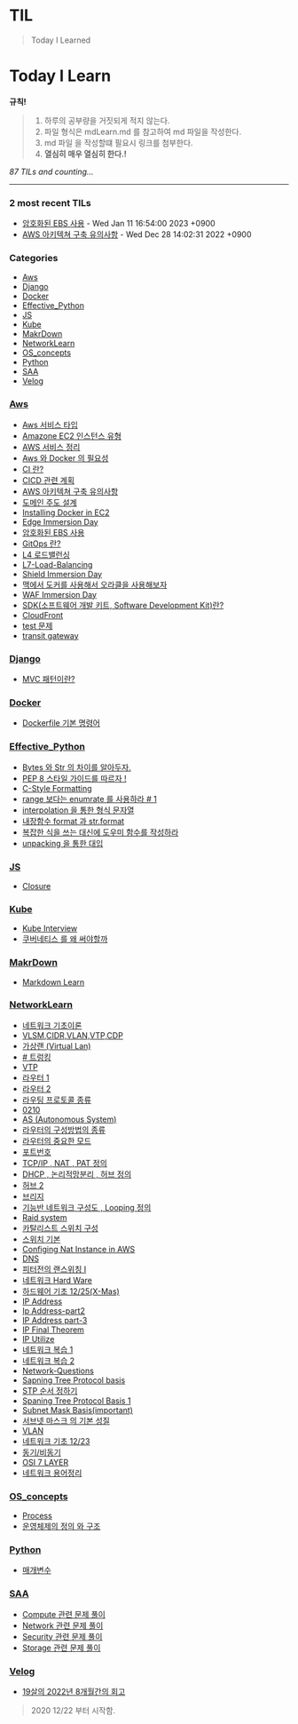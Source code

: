 # TIL
> Today I Learned

# Today I Learn

**규칙!**

> 1.  하루의 공부량을 거짓되게 적지 않는다.
> 2.  파일 형식은 mdLearn.md 를 참고하여 md 파일을 작성한다.
> 3.  md 파일 을 작성할떄 필요시 링크를 첨부한다.
> 4.  **열심히 매우 열심히 한다.!**


_87 TILs and counting..._

---

### 2 most recent TILs

- [암호화된 EBS 사용](Aws/Encrypted_EBS_Use.md) - Wed Jan 11 16:54:00 2023 +0900
- [AWS 아키텍쳐 구축 유의사항](Aws/Construct_Architecture.md) - Wed Dec 28 14:02:31 2022 +0900

### Categories

- [Aws](#Aws)
- [Django](#Django)
- [Docker](#Docker)
- [Effective_Python](#Effective_Python)
- [JS](#JS)
- [Kube](#Kube)
- [MakrDown](#MakrDown)
- [NetworkLearn](#NetworkLearn)
- [OS_concepts](#OS_concepts)
- [Python](#Python)
- [SAA](#SAA)
- [Velog](#Velog)

### [Aws](#Aws)
- [Aws 서비스 타입](Aws/Aws-AvailableZone.md)
- [Amazone EC2 인스턴스 유형](Aws/Aws-Ec2_instance_Type.md)
- [AWS 서비스 정리](Aws/AwsUniv.md)
- [Aws 와 Docker 의 필요성](Aws/Aws_Docker.md)
- [CI 란?](Aws/CI-CD.md)
- [CICD 관련 계획](Aws/CICD_Build.md)
- [AWS 아키텍쳐 구축 유의사항](Aws/Construct_Architecture.md)
- [도메인 주도 설계](Aws/DDD.md)
- [Installing Docker in EC2](Aws/EC2-DockerInstall.md)
- [Edge Immersion Day](Aws/Edge-ImmersionDay.md)
- [암호화된 EBS 사용](Aws/Encrypted_EBS_Use.md)
- [GitOps 란?](Aws/GitOps.md)
- [L4 로드밸런싱](Aws/L4-LoadBalancer.md)
- [L7-Load-Balancing](Aws/L7-LoadBalancer.md)
- [Shield Immersion Day](Aws/Shield-Immersion.md)
- [맥에서 도커를 사용해서 오라클을 사용해보자](Aws/UsingOracle.md)
- [WAF Immersion Day](Aws/WAF-ImmersionDay.md)
- [SDK(소프트웨어 개발 키트, Software Development Kit)란?](Aws/WhatSDK.md)
- [CloudFront](Aws/cf.md)
- [test 문제](Aws/test.md)
- [transit gateway](Aws/transitgw.md)

### [Django](#Django)
- [MVC 패턴이란?](Django/MVC-MVT.md)

### [Docker](#Docker)
- [Dockerfile 기본 명령어](Docker/Dockerfile-syntax.md)

### [Effective_Python](#Effective_Python)
- [Bytes 와 Str 의 차이를 알아두자.](Effective_Python/Byte_STR.md)
- [PEP 8 스타일 가이드를 따르자 !](Effective_Python/Pep8Style.md)
- [C-Style Formatting](Effective_Python/cstylestr_formatting.md)
- [range 보다는 enumrate 를 사용하라 # 1](Effective_Python/enumrate.md)
- [interpolation 을 통한 형식 문자열](Effective_Python/interpolation_string.md)
- [내장함수 format 과 str.format](Effective_Python/str_format.md)
- [복잡한 식을 쓰는 대신에 도우미 함수를 작성하라](Effective_Python/str_helper_function.md)
- [unpacking 을 통한 대입](Effective_Python/unpacking.md)

### [JS](#JS)
- [Closure](JS/closure.md)

### [Kube](#Kube)
- [Kube Interview](Kube/Kube-interview.md)
- [쿠버네티스 를 왜 써야할까](Kube/Why-Kube.md)

### [MakrDown](#MakrDown)
- [Markdown Learn](MakrDown/MD-Learn.md)

### [NetworkLearn](#NetworkLearn)
- [네트워크 기초이론](NetworkLearn/0201.md)
- [VLSM,CIDR,VLAN,VTP,CDP](NetworkLearn/0202.md)
- [가상랜 (Virtual Lan)](NetworkLearn/0203.md)
- [# 트렁킹](NetworkLearn/0204.md)
- [VTP](NetworkLearn/0205.md)
- [라우터 1](NetworkLearn/0206.md)
- [라우터 2](NetworkLearn/0208.md)
- [라우팅 프로토콜 종류](NetworkLearn/0209.md)
- [0210](NetworkLearn/0210.md)
- [AS (Autonomous System)](NetworkLearn/0211.md)
- [라우터의 구성방법의 종류](NetworkLearn/0212.md)
- [라우터의 중요한 모드](NetworkLearn/0213.md)
- [포트번호](NetworkLearn/0214.md)
- [TCP/IP , NAT , PAT 정의](NetworkLearn/0215.md)
- [DHCP , 논리적망분리 , 허브 정의](NetworkLearn/0216.md)
- [허브 2](NetworkLearn/0217.md)
- [브리지](NetworkLearn/0218.md)
- [기능반 네트워크 구성도 , Looping 정의](NetworkLearn/0219.md)
- [Raid system](NetworkLearn/0302.md)
- [카탈리스트 스위치 구성](NetworkLearn/Catalist-Config.md)
- [스위치 기본](NetworkLearn/Catalist-SwitchBasis.md)
- [Configing Nat Instance in AWS](NetworkLearn/ConfigNatServer.md)
- [DNS](NetworkLearn/DNS.md)
- [피터전의 랜스위칭 I](NetworkLearn/LanSwitching-1.md)
- [네트워크 Hard Ware](NetworkLearn/NT-HardWare_2.md)
- [하드웨어 기초 12/25(X-Mas)](NetworkLearn/NT-Hardware_Basics.md)
- [IP Address](NetworkLearn/NT-IPBasis.md)
- [Ip Address-part2](NetworkLearn/NT-IPBasis2.md)
- [IP Address part-3](NetworkLearn/NT-IPBasis3.md)
- [IP Final Theorem](NetworkLearn/NT-IPFinal.md)
- [IP Utilize](NetworkLearn/NT-IPUtilize.md)
- [네트워크 복습 1](NetworkLearn/NT-Network-Review-1.md)
- [네트워크 복습 2](NetworkLearn/NT-Network-Review-2.md)
- [Network-Questions](NetworkLearn/NT-Questions.md)
- [Sapning Tree Protocol basis](NetworkLearn/NT-STP_Basis.md)
- [STP 순서 정하기](NetworkLearn/NT-STP_Workinng.md)
- [Spaning Tree Protocol Basis 1](NetworkLearn/NT-SpaningTree.md)
- [Subnet Mask Basis(important)](NetworkLearn/NT-SubnetMaskBaisis.md)
- [서브넷 마스크 의 기본 성질](NetworkLearn/NT-SubnetMaskBasis.md)
- [VLAN](NetworkLearn/NT-VLAN.md)
- [네트워크 기초 12/23](NetworkLearn/NetworkBasics.md)
- [동기/비동기](NetworkLearn/SynchroonousAsynchronous.md)
- [OSI 7 LAYER](NetworkLearn/concept7layer.md)
- [네트워크 용어정리](NetworkLearn/network.md)

### [OS_concepts](#OS_concepts)
- [Process](OS_concepts/Process.md)
- [운영체제의 정의 와 구조](OS_concepts/concepts.md)

### [Python](#Python)
- [매개변수](Python/parameter.md)

### [SAA](#SAA)
- [Compute 관련 문제 풀이](SAA/Com.md)
- [Network 관련 문제 풀이](SAA/Net.md)
- [Security 관련 문제 풀이](SAA/Sec.md)
- [Storage 관련 문제 풀이](SAA/Stor.md)

### [Velog](#Velog)
- [19살의 2022년 8개월간의 회고](Velog/EndedLife.md)

> 2020 12/22 부터 시작함.

